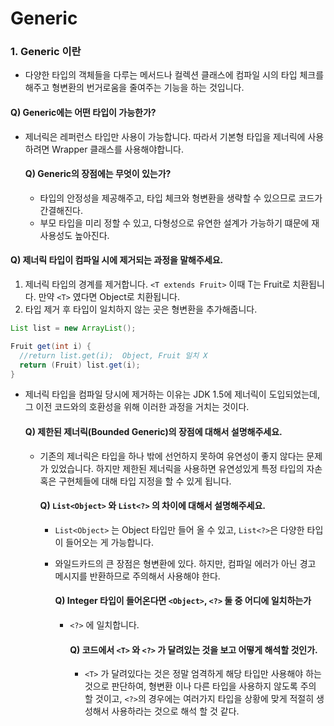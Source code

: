 # Generic

### 1. Generic 이란
  * 다양한 타입의 객체들을 다루는 메서드나 컬렉션 클래스에 컴파일 시의 타입 체크를 해주고 형변환의 번거로움을 줄여주는 기능을 하는 것입니다.   

  #### Q) Generic에는 어떤 타입이 가능한가?
  - 제너릭은 레퍼런스 타입만 사용이 가능합니다. 따라서 기본형 타입을 제너릭에 사용하려면 Wrapper 클래스를 사용해야합니다.

    #### Q) Generic의 장점에는 무엇이 있는가?
    - 타입의 안정성을 제공해주고, 타입 체크와 형변환을 생략할 수 있으므로 코드가 간결해진다.
    - 부모 타입을 미리 정할 수 있고, 다형성으로 유연한 설계가 가능하기 떄문에 재사용성도 높아진다.

  #### Q) 제너릭 타입이 컴파일 시에 제거되는 과정을 말해주세요.
  1. 제너릭 타입의 경계를 제거합니다. `<T extends Fruit>` 이때 T는 Fruit로 치환됩니다. 만약 `<T>` 였다면 Object로 치환됩니다.
  2. 타입 제거 후 타입이 일치하지 않는 곳은 형변환을 추가해줍니다.
  ```java
  List list = new ArrayList();

  Fruit get(int i) {
    //return list.get(i);  Object, Fruit 일치 X
    return (Fruit) list.get(i);
  }
  ```
  - 제너릭 타입을 컴파일 당시에 제거하는 이유는 JDK 1.5에 제너릭이 도입되었는데, 그 이전 코드와의 호환성을 위해 이러한 과정을 거치는 것이다.

    #### Q) 제한된 제너릭(Bounded Generic)의 장점에 대해서 설명해주세요.
    - 기존의 제너릭은 타입을 하나 밖에 선언하지 못하여 유연성이 좋지 않다는 문제가 있었습니다. 하지만 제한된 제너릭을 사용하면 유연성있게 특정 타입의 자손 혹은 구현체들에 대해 타입 지정을 할 수 있게 됩니다.

        #### Q) `List<Object>` 와 `List<?>` 의 차이에 대해서 설명해주세요.  
        - ``List<Object>`` 는 Object 타입만 들어 올 수 있고, ``List<?>``은 다양한 타입이 들어오는 게 가능합니다.
        - 와일드카드의 큰 장점은 형변환에 있다. 하지만, 컴파일 에러가 아닌 경고 메시지를 반환하므로 주의해서 사용해야 한다.

          #### Q) Integer 타입이 들어온다면 `<Object>`, `<?>` 둘 중 어디에 일치하는가
          - `<?>` 에 일치합니다.

            #### Q) 코드에서 `<T>` 와 `<?>` 가 달려있는 것을 보고 어떻게 해석할 것인가.
            - `<T>` 가 달려있다는 것은 정말 엄격하게 해당 타입만 사용해야 하는 것으로 판단하여, 형변환 이나 다른 타입을 사용하지 않도록 주의 할 것이고, `<?>`의 경우에는 여러가지 타입을 상황에 맞게 적절히 생성해서 사용하라는 것으로 해석 할 것 같다.